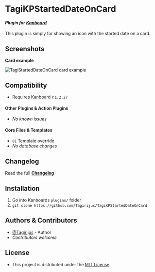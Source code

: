 # TagiKPStartedDateOnCard

#### _Plugin for [Kanboard](https://github.com/fguillot/kanboard "Kanboard - Kanban Project Management Software")_

This plugin is simply for showing an icon with the started date on a card.


Screenshots
-------------

**Card example**

![TagiStartedDateOnCard card example](../master/Screenshots/TagiStartedDateOnCard_card_example.png)


Compatibility
-------------

- Requires [Kanboard](https://github.com/fguillot/kanboard "Kanboard - Kanban Project Management Software") ≥`1.2.27`

#### Other Plugins & Action Plugins
- _No known issues_
#### Core Files & Templates
- `01` Template override
- _No database changes_


Changelog
---------

Read the full [**Changelog**](../master/changelog.md "See changes")
 

Installation
------------

1. Go into Kanboards `plugins/` folder
2. `git clone https://github.com/Tagirijus/TagiKPStartedDateOnCard`


Authors & Contributors
----------------------

- [@Tagirijus](https://github.com/Tagirijus) - Author
- _Contributors welcome_


License
-------
- This project is distributed under the [MIT License](../master/LICENSE "Read The MIT license")
